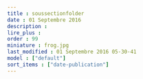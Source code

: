 ```yaml
---
title : soussectionfolder
date : 01 Septembre 2016
description : 
lire_plus : 
order : 99
miniature : frog.jpg
last_modified : 01 Septembre 2016 05-30-41
model : ["default"]
sort_items : ["date-publication"]
---
```

